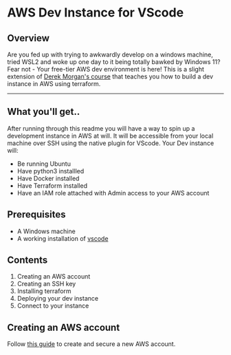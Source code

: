 # AWS Dev Instance for VScode

## Overview
Are you fed up with trying to awkwardly develop on a windows machine, tried WSL2 and woke up one day to it being totally bawked by Windows 11? Fear not - Your free-tier AWS dev environment is here!  This is a slight extension of [Derek Morgan's course](https://courses.morethancertified.com/p/rfp-terraform) that teaches you how to build a dev instance in AWS using terraform.

---

## What you'll get..
After running through this readme you will have a way to spin up a development instance in AWS at will.  It will be accessible from your local machine over SSH using the native plugin for VScode.  Your Dev instance will:
- Be running Ubuntu
- Have python3 installled
- Have Docker installed
- Have Terraform installed
- Have an IAM role attached with Admin access to your AWS account

## Prerequisites
- A Windows machine
- A working installation of [vscode](https://code.visualstudio.com/download)

## Contents
1. Creating an AWS account
2. Creating an SSH key
3. Installing terraform
4. Deploying your dev instance
5. Connect to your instance

## Creating an AWS account
Follow [this guide](https://youtu.be/FRQ9fE4fd5g) to create and secure a new AWS account.  



